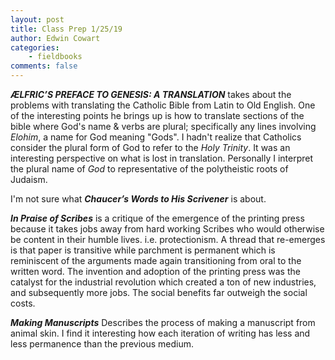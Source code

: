 ```yaml
---
layout: post
title: Class Prep 1/25/19
author: Edwin Cowart
categories:
    - fieldbooks
comments: false
---
```



***ÆLFRIC’S PREFACE TO GENESIS: A TRANSLATION*** takes about the problems with translating the Catholic Bible from Latin to Old English. One of the interesting points he brings up is how to translate sections of the bible where God's name & verbs are plural; specifically any lines involving *Elohim*, a name for God meaning "Gods". I hadn't realize that Catholics consider the plural form of God to refer to the *Holy Trinity*. It was an interesting perspective on what is lost in translation. Personally I interpret the plural name of *God* to representative of the polytheistic roots of Judaism. 


I'm not sure what ***Chaucer’s Words to His Scrivener*** is about.

***In Praise of Scribes*** is a critique of the emergence of the printing press because it takes jobs away from hard working Scribes who would otherwise be content in their humble lives. i.e. protectionism. A thread that re-emerges is that paper is transitive while parchment is permanent which is reminiscent of the arguments made again transitioning from oral to the written word. The invention and adoption of the printing press was the catalyst for the industrial revolution which created a ton of new industries, and subsequently more jobs. The social benefits far outweigh the social costs.


***Making Manuscripts*** Describes the process of making a manuscript from animal skin. I find it interesting how each iteration of writing has less and less permanence than the previous medium.

